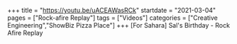 +++
title = "https://youtu.be/uACEAWasRCk"
startdate = "2021-03-04"
pages = ["Rock-afire Replay"]
tags = ["Videos"]
categories = ["Creative Engineering","ShowBiz Pizza Place"]
+++
[For Sahara] Sal's Birthday - Rock Afire Replay
